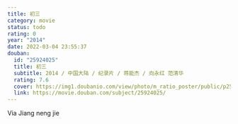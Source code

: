 ```yaml
---
title: 初三
category: movie
status: todo
rating: 0
year: "2014"
date: 2022-03-04 23:55:37
douban:
  id: "25924025"
  title: 初三
  subtitle: 2014 / 中国大陆 / 纪录片 / 蒋能杰 / 向永红 范清华
  rating: 7.6
  cover: https://img1.doubanio.com/view/photo/m_ratio_poster/public/p2510312097.jpg
  link: https://movie.douban.com/subject/25924025/
---
```


Via Jiang neng jie
